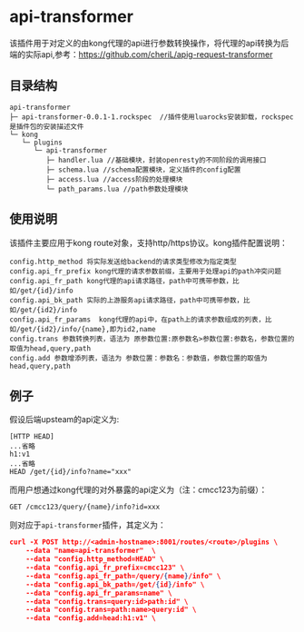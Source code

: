 # api-transformer

该插件用于对定义的由kong代理的api进行参数转换操作，将代理的api转换为后端的实际api,参考：https://github.com/cheriL/apig-request-transformer

## 目录结构

```
api-transformer
├─ api-transformer-0.0.1-1.rockspec  //插件使用luarocks安装卸载，rockspec是插件包的安装描述文件
└─ kong
   └─ plugins
      └─ api-transformer
         ├─ handler.lua //基础模块，封装openresty的不同阶段的调用接口
         ├─ schema.lua //schema配置模块，定义插件的config配置
         ├─ access.lua //access阶段的处理模块
         └─ path_params.lua //path参数处理模块
```

## 使用说明

该插件主要应用于kong route对象，支持http/https协议。kong插件配置说明：

```
config.http_method 将实际发送给backend的请求类型修改为指定类型
config.api_fr_prefix kong代理的请求参数前缀，主要用于处理api的path冲突问题
config.api_fr_path kong代理的api请求路径，path中可携带参数，比如/get/{id}/info
config.api_bk_path 实际的上游服务api请求路径，path中可携带参数，比如/get/{id2}/info
config.api_fr_params  kong代理的api中，在path上的请求参数组成的列表，比如/get/{id2}/info/{name},即为id2,name
config.trans 参数转换列表，语法为 原参数位置:原参数名>参数位置:参数名，参数位置的取值为head,query,path
config.add 参数增添列表，语法为 参数位置：参数名：参数值，参数位置的取值为head,query,path
```

## 例子

假设后端upsteam的api定义为:
```
[HTTP HEAD]
...省略
h1:v1
...省略
HEAD /get/{id}/info?name="xxx"
```
而用户想通过kong代理的对外暴露的api定义为（注：cmcc123为前缀）：
```
GET /cmcc123/query/{name}/info?id=xxx
```

则对应于`api-transformer`插件，其定义为：
```json
curl -X POST http://<admin-hostname>:8001/routes/<route>/plugins \
    --data "name=api-transformer"  \
    --data "config.http_method=HEAD" \
    --data "config.api_fr_prefix=cmcc123" \
    --data "config.api_fr_path=/query/{name}/info" \
    --data "config.api_bk_path=/get/{id}/info" \
    --data "config.api_fr_params=name" \
    --data "config.trans=query:id>path:id" \
    --data "config.trans=path:name>query:id" \
    --data "config.add=head:h1:v1" \
```



